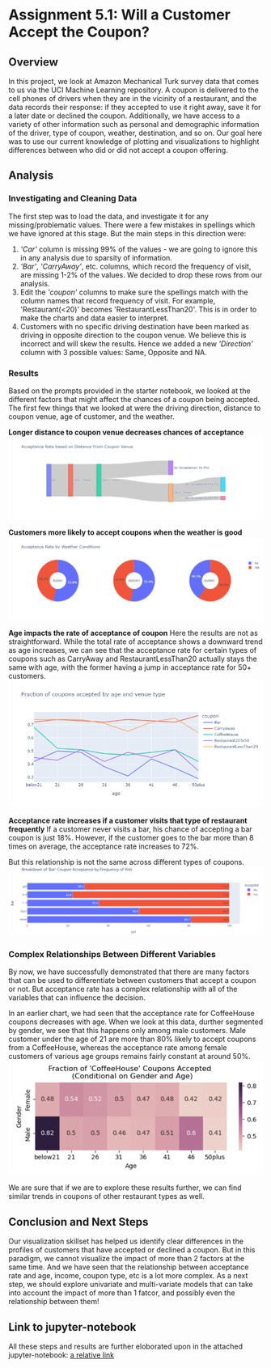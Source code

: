 # Assignment 5.1: Will a Customer Accept the Coupon?
 
## Overview
In this project, we look at Amazon Mechanical Turk survey data that comes to us via the UCI Machine Learning repository. A coupon is delivered to the cell phones of drivers when they are in the vicinity of a restaurant, and the data records their response: if they accepted to use it right away, save it for a later date or declined the coupon. Additionally, we have access to a variety of other information such as personal and demographic information of the driver, type of coupon, weather, destination, and so on. Our goal here was to use our current knowledge of plotting and visualizations to highlight differences between who did or did not accept a coupon offering.

## Analysis
### Investigating and Cleaning Data
The first step was to load the data, and investigate it for any missing/problematic values. There were a few mistakes in spellings which we have ignored at this stage. But the main steps in this direction were:

1. _'Car'_ column is missing 99% of the values - we are going to ignore this in any analysis due to sparsity of information.
2. _'Bar'_, _'CarryAway'_, etc. columns, which record the frequency of visit, are missing 1-2% of the values. We decided to drop these rows from our analysis.
3. Edit the _'coupon'_ columns to make sure the spellings match with the column names that record frequency of visit. For example, 'Restaurant(<20)' becomes 'RestaurantLessThan20'. This is in order to make the charts and data easier to interpret.
4. Customers with no specific driving destination have been marked as driving in opposite direction to the coupon venue. We believe this is incorrect and will skew the results. Hence we added a new _'Direction'_ column with 3 possible values: Same, Opposite and NA.

### Results
Based on the prompts provided in the starter notebook, we looked at the different factors that might affect the chances of a coupon being accepted. The first few things that we looked at were the driving direction, distance to coupon venue, age of customer, and the weather. 

**Longer distance to coupon venue decreases chances of acceptance**
<img src="images/distance_to.png">

**Customers more likely to accept coupons when the weather is good**
<img src="images/weather.png">

**Age impacts the rate of acceptance of coupon**
Here the results are not as straightforward. While the total rate of acceptance shows a downward trend as age increases, we can see that the acceptance rate for certain types of coupons such as CarryAway and RestaurantLessThan20 actually stays the same with age, with the former having a jump in acceptance rate for 50+ customers.
<img src="images/age_type.png">

**Acceptance rate increases if a customer visits that type of restaurant frequently**
If a customer never visits a bar, his chance of accepting a bar coupon is just 18%. However, if the customer goes to the bar more than 8 times on average, the acceptance rate increases to 72%. 

But this relationship is not the same across different types of coupons. 
<img src="images/bar.png">

### Complex Relationships Between Different Variables
By now, we have successfully demonstrated that there are many factors that can be used to differentiate between customers that accept a coupon or not. But acceptance rate has a complex relationship with all of the variables that can influence the decision.

In an earlier chart, we had seen that the acceptance rate for CoffeeHouse coupons decreases with age. When we look at this data, durther segmented by gender, we see that this happens only among male customers. Male customer under the age of 21 are more than 80% likely to accept coupons from a CoffeeHouse, whereas the acceptance rate among female customers of various age groups remains fairly constant at around 50%.
<img src="images/coffeehouse.png">

We are sure that if we are to explore these results further, we can find similar trends in coupons of other restaurant types as well.

## Conclusion and Next Steps
Our visualization skillset has helped us identify clear differences in the profiles of customers that have accepted or declined a coupon. But in this paradigm, we cannot visualize the impact of more than 2 factors at the same time. And we have seen that the relationship between acceptance rate and age, income, coupon type, etc is a lot more complex.
As a next step, we should explore univariate and multi-variate models that can take into account the impact of more than 1 fatcor, and possibly even the relationship between them!

## Link to jupyter-notebook
All these steps and results are further eloborated upon in the attached jupyter-notebook: [a relative link](gsc_submission.ipynb)


